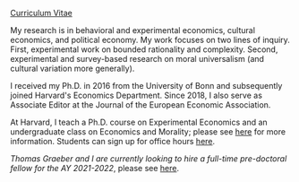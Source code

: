 [Curriculum Vitae](/pdf/Enke_cv.pdf)

My research is in behavioral and experimental economics, cultural economics, and political economy. My work focuses on two lines of inquiry. First, experimental work on bounded rationality and complexity. Second, experimental and survey-based research on moral universalism (and cultural variation more generally). 

I received my Ph.D. in 2016 from the University of Bonn and subsequently joined Harvard's Economics Department. Since 2018, I also serve as Associate Editor at the Journal of the European Economic Association.

At Harvard, I teach a Ph.D. course on Experimental Economics and an undergraduate class on Economics and Morality; please see [here](https://scholar.harvard.edu/benke) for more information. Students can sign up for office hours [here](https://app.acuityscheduling.com/schedule.php?owner=12646405).

*Thomas Graeber and I are currently looking to hire a full-time pre-doctoral fellow for the AY 2021-2022*, please see [here](/pdf/Pre-doc.pdf).


